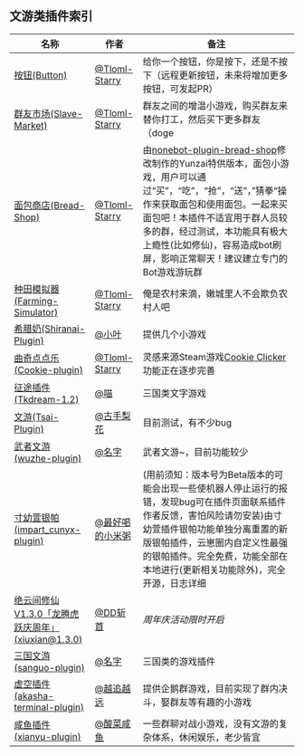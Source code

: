 ## 文游类插件索引

<!-- [GUOBA:WORD_GAME_PLUGIN:BEGIN] 锅巴插件访问标记，请勿移动 -->

<!-- 请在表首添加新行 -->
| 名称  |  作者  | 备注  |
|-------| ----- |------ |
| [按钮(Button)](https://gitee.com/Tloml-Starry/Button) | [@Tloml-Starry](https://gitee.com/Tloml-Starry) | 给你一个按钮，你是按下，还是不按下（远程更新按钮，未来将增加更多按钮，可发起PR） |
| [群友市场(Slave-Market)](https://gitee.com/Tloml-Starry/Slave-Market) | [@Tloml-Starry](https://gitee.com/Tloml-Starry) | 群友之间的增温小游戏，购买群友来替你打工，然后买下更多群友（doge |
| [面包商店(Bread-Shop)](https://gitee.com/Tloml-Starry/Bread-Shop) | [@Tloml-Starry](https://gitee.com/Tloml-Starry) | 由[nonebot-plugin-bread-shop](https://github.com/Mai-icy/nonebot-plugin-bread-shop)修改制作的Yunzai特供版本，面包小游戏，用户可以通过“买”，“吃”，“抢”，“送”，”猜拳“操作来获取面包和使用面包。一起来买面包吧！本插件不适宜用于群人员较多的群，经过测试，本功能具有极大上瘾性(比如修仙)，容易造成bot刷屏，影响正常聊天！建议建立专门的Bot游戏游玩群 |
| [种田模拟器(Farming-Simulator)](https://gitee.com/Tloml-Starry/Farming-Simulator) | [@Tloml-Starry](https://gitee.com/Tloml-Starry) | 俺是农村来滴，嫩城里人不会欺负农村人吧 |
| [希腊奶(Shiranai-Plugin)](https://github.com/XasYer/Shiranai-Plugin) | [@小叶](https://github.com/XasYer) | 提供几个小游戏 |
| [曲奇点点乐(Cookie-plugin)](https://gitee.com/Tloml-Starry/Cookie-plugin) | [@Tloml-Starry](https://gitee.com/Tloml-Starry) | 灵感来源Steam游戏[Cookie Clicker](https://store.steampowered.com/app/1454400/Cookie_Clicker/)功能正在逐步完善 |
| [征途插件 (Tkdream-1.2)](https://gitee.com/AAmiaom/Tkdream-1.2) | [@喵](https://gitee.com/AAmiaom) | 三国类文字游戏 |
| [文游(Tsai-Plugin)](https://gitee.com/TsaiXingyu/Tsai-Plugin) | [@古手梨花](https://gitee.com/TsaiXingyu) | 目前测试，有不少bug|
| [武者文游(wuzhe-plugin)](https://wz.mzswebs.top/) | [@名字](https://gitee.com/xyb12345678qwe) | 武者文游~，目前功能较少 |
| [寸幼萱银帕(impart_cunyx-plugin)](https://gitee.com/cunyx/impart_cunyx-plugin)|[@最好喝的小米粥](https://gitee.com/cunyx)|(用前须知：版本号为Beta版本的可能会出现一些使机器人停止运行的报错，发现bug可在插件页面联系插件作者反馈，害怕风险请勿安装)由寸幼萱插件银帕功能单独分离重置的新版银帕插件，云崽圈内自定义性最强的银帕插件。完全免费，功能全部在本地进行(更新相关功能除外)，完全开源，日志详细|
| [绝云间修仙V1.3.0「龙腾虎跃庆周年」(xiuxian@1.3.0)](https://gitee.com/hutao222/DDZS-XIUXIAN-V1.3.0) | [@DD斩首](https://gitee.com/hutao222) | _周年庆活动限时开启_ |
| [三国文游(sanguo-plugin)](https://wz.mzswebs.top/) | [@名字](https://gitee.com/xyb12345678qwe) | 三国类的游戏插件 |
| [虚空插件 (akasha-terminal-plugin)](https://gitee.com/go-farther-and-farther/akasha-terminal-plugin) | [@越追越远](https://gitee.com/go-farther-and-farther) | 提供企鹅群游戏，目前实现了群内决斗，娶群友等有趣的小游戏 |
| [咸鱼插件 (xianyu-plugin)](https://gitee.com/suancaixianyu/xianyu-plugin) | [@酸菜咸鱼](https://gitee.com/suancaixianyu) | 一些群聊对战小游戏，没有文游的复杂体系，休闲娱乐，老少皆宜 |

<!-- 请不要在此处添加行，请在此表格顶部添加 -->